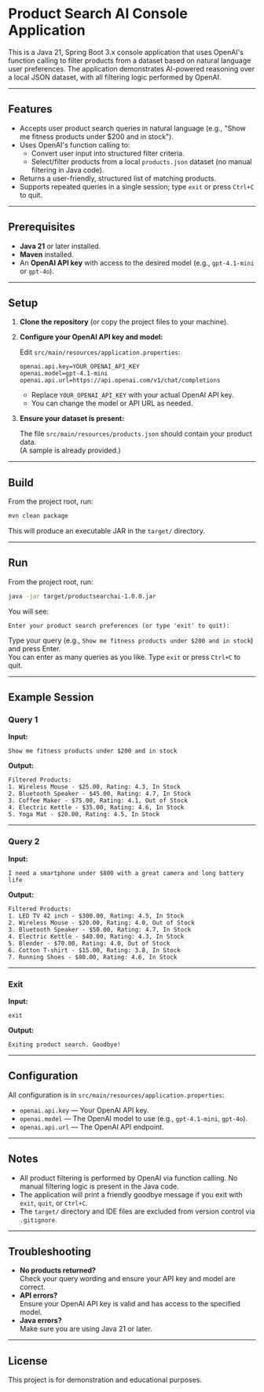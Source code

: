 # Product Search AI Console Application

This is a Java 21, Spring Boot 3.x console application that uses OpenAI's function calling to filter products from a dataset based on natural language user preferences. The application demonstrates AI-powered reasoning over a local JSON dataset, with all filtering logic performed by OpenAI.

---

## Features

- Accepts user product search queries in natural language (e.g., "Show me fitness products under $200 and in stock").
- Uses OpenAI's function calling to:
  - Convert user input into structured filter criteria.
  - Select/filter products from a local `products.json` dataset (no manual filtering in Java code).
- Returns a user-friendly, structured list of matching products.
- Supports repeated queries in a single session; type `exit` or press `Ctrl+C` to quit.

---

## Prerequisites

- **Java 21** or later installed.
- **Maven** installed.
- An **OpenAI API key** with access to the desired model (e.g., `gpt-4.1-mini` or `gpt-4o`).

---

## Setup

1. **Clone the repository** (or copy the project files to your machine).

2. **Configure your OpenAI API key and model:**

   Edit `src/main/resources/application.properties`:
   ```properties
   openai.api.key=YOUR_OPENAI_API_KEY
   openai.model=gpt-4.1-mini
   openai.api.url=https://api.openai.com/v1/chat/completions
   ```

   - Replace `YOUR_OPENAI_API_KEY` with your actual OpenAI API key.
   - You can change the model or API URL as needed.

3. **Ensure your dataset is present:**

   The file `src/main/resources/products.json` should contain your product data.  
   (A sample is already provided.)

---

## Build

From the project root, run:

```sh
mvn clean package
```

This will produce an executable JAR in the `target/` directory.

---

## Run

From the project root, run:

```sh
java -jar target/productsearchai-1.0.0.jar
```

You will see:

```
Enter your product search preferences (or type 'exit' to quit):
```

Type your query (e.g., `Show me fitness products under $200 and in stock`) and press Enter.  
You can enter as many queries as you like. Type `exit` or press `Ctrl+C` to quit.

---

## Example Session

### Query 1
**Input:**
```
Show me fitness products under $200 and in stock
```
**Output:**
```
Filtered Products:
1. Wireless Mouse - $25.00, Rating: 4.3, In Stock
2. Bluetooth Speaker - $45.00, Rating: 4.7, In Stock
3. Coffee Maker - $75.00, Rating: 4.1, Out of Stock
4. Electric Kettle - $35.00, Rating: 4.6, In Stock
5. Yoga Mat - $20.00, Rating: 4.5, In Stock
```

---

### Query 2
**Input:**
```
I need a smartphone under $800 with a great camera and long battery life
```
**Output:**
```
Filtered Products:
1. LED TV 42 inch - $300.00, Rating: 4.5, In Stock
2. Wireless Mouse - $20.00, Rating: 4.0, Out of Stock
3. Bluetooth Speaker - $50.00, Rating: 4.7, In Stock
4. Electric Kettle - $40.00, Rating: 4.3, In Stock
5. Blender - $70.00, Rating: 4.0, Out of Stock
6. Cotton T-shirt - $15.00, Rating: 3.8, In Stock
7. Running Shoes - $80.00, Rating: 4.6, In Stock
```

---

### Exit
**Input:**
```
exit
```
**Output:**
```
Exiting product search. Goodbye!
```

---

## Configuration

All configuration is in `src/main/resources/application.properties`:

- `openai.api.key` — Your OpenAI API key.
- `openai.model` — The OpenAI model to use (e.g., `gpt-4.1-mini`, `gpt-4o`).
- `openai.api.url` — The OpenAI API endpoint.

---

## Notes

- All product filtering is performed by OpenAI via function calling. No manual filtering logic is present in the Java code.
- The application will print a friendly goodbye message if you exit with `exit`, `quit`, or `Ctrl+C`.
- The `target/` directory and IDE files are excluded from version control via `.gitignore`.

---

## Troubleshooting

- **No products returned?**  
  Check your query wording and ensure your API key and model are correct.
- **API errors?**  
  Ensure your OpenAI API key is valid and has access to the specified model.
- **Java errors?**  
  Make sure you are using Java 21 or later.

---

## License

This project is for demonstration and educational purposes. 